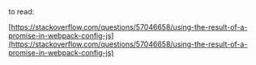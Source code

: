 to read: 

[https://stackoverflow.com/questions/57046658/using-the-result-of-a-promise-in-webpack-config-js](https://stackoverflow.com/questions/57046658/using-the-result-of-a-promise-in-webpack-config-js)